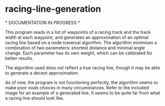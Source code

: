 # racing-line-generation
 \* DOCUMENTATION IN PROGRESS *
 
This program reads in a list of waypoints of a racing track and the track width at each waypoint, and generates an approximation of an optimal racing line based on a node traversal algorithm. The algorithm minimises a combination of two parameters: shortest distance and minimal angle change. Each parameter has its own weight, which can be calibrated for better results.

The algorithm used does not reflect a true racing line, though it may be able to generate a decent approximation.

As of now, the program is not functioning perfectly, the algorithm seems to make poor node choices in many circumstances. Refer to the included image for an example of a generated line. It seems to be quite far from what a racing line should look like.
